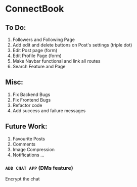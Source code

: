 # ConnectBook

## To Do:

1. Followers and Following Page
2. Add edit and delete buttons on Post's settings (triple dot)
3. Edit Post page (form)
4. Edit Profile Page (form)
5. Make Navbar functional and link all routes
6. Search Feature and Page

## Misc:

1. Fix Backend Bugs
2. Fix Frontend Bugs
3. Refactor code
4. Add success and failure messages

## Future Work:

1. Favourite Posts
2. Comments
3. Image Compression
4. Notifications
   ...

### `ADD CHAT APP` (DMs feature)

Encrypt the chat
